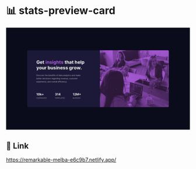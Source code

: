 # 📊 stats-preview-card
<img src="./design/desktop-design.jpg" />

## 👀 Link
https://remarkable-melba-e6c9b7.netlify.app/
